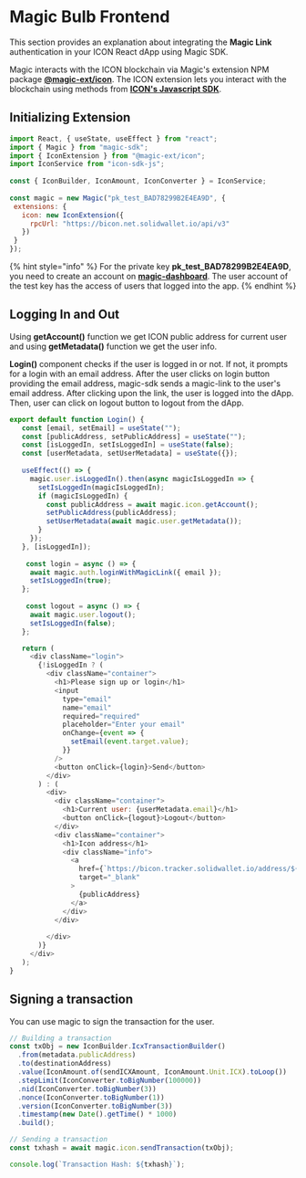 # Magic Bulb Frontend

This section provides an explanation about integrating the **Magic Link** authentication in your ICON React dApp using Magic SDK.

Magic interacts with the ICON blockchain via Magic's extension NPM package [**@magic-ext/icon**](https://www.npmjs.com/package/@magic-ext/icon). 
The ICON extension  lets you interact with the blockchain using methods from [**ICON's Javascript SDK**](https://www.icondev.io/docs/javascript-sdk).

## Initializing Extension

```javascript
import React, { useState, useEffect } from "react";
import { Magic } from "magic-sdk";
import { IconExtension } from "@magic-ext/icon";
import IconService from "icon-sdk-js";
 
const { IconBuilder, IconAmount, IconConverter } = IconService;
 
const magic = new Magic("pk_test_BAD78299B2E4EA9D", {
 extensions: {
   icon: new IconExtension({
     rpcUrl: "https://bicon.net.solidwallet.io/api/v3"
   })
 }
});

```
{% hint style="info" %}
For the private key **pk_test_BAD78299B2E4EA9D**, you need to create an account on [**magic-dashboard**](https://dashboard.magic.link/login). The user  account of the test key has the access of users that logged into the app.
{% endhint %}

## Logging In and Out

Using **getAccount()** function we get ICON public address for current user and  using **getMetadata()** function we get the user info.

**Login()** component checks if the user is logged in or not. If not, it prompts for a login with an email address. After the user clicks on login button providing the email address, magic-sdk sends a magic-link  to the user's email address. After clicking upon the link, the user is logged into the dApp. Then, user can click on logout button to logout from the dApp.

```javascript
export default function Login() {
   const [email, setEmail] = useState("");
   const [publicAddress, setPublicAddress] = useState("");
   const [isLoggedIn, setIsLoggedIn] = useState(false);
   const [userMetadata, setUserMetadata] = useState({});
 
   useEffect(() => {
     magic.user.isLoggedIn().then(async magicIsLoggedIn => {
       setIsLoggedIn(magicIsLoggedIn);
       if (magicIsLoggedIn) {
         const publicAddress = await magic.icon.getAccount();
         setPublicAddress(publicAddress);
         setUserMetadata(await magic.user.getMetadata());
       }
     });
   }, [isLoggedIn]);
 
    const login = async () => {
     await magic.auth.loginWithMagicLink({ email });
     setIsLoggedIn(true);
   };
 
    const logout = async () => {
     await magic.user.logout();
     setIsLoggedIn(false);
   };

   return (
     <div className="login">
       {!isLoggedIn ? (
         <div className="container">
           <h1>Please sign up or login</h1>
           <input
             type="email"
             name="email"
             required="required"
             placeholder="Enter your email"
             onChange={event => {
               setEmail(event.target.value);
             }}
           />
           <button onClick={login}>Send</button>
         </div>
       ) : (
         <div>
           <div className="container">
             <h1>Current user: {userMetadata.email}</h1>
             <button onClick={logout}>Logout</button>
           </div>
           <div className="container">
             <h1>Icon address</h1>
             <div className="info">
               <a
                 href={`https://bicon.tracker.solidwallet.io/address/${publicAddress}`}
                 target="_blank"
               >
                 {publicAddress}
               </a>
             </div>
           </div>
      
         </div>
       )}
     </div>
   );
}


```

## Signing a transaction

You can use magic to sign the transaction for the user.

```javascript
// Building a transaction
const txObj = new IconBuilder.IcxTransactionBuilder()
  .from(metadata.publicAddress)
  .to(destinationAddress)
  .value(IconAmount.of(sendICXAmount, IconAmount.Unit.ICX).toLoop())
  .stepLimit(IconConverter.toBigNumber(100000))
  .nid(IconConverter.toBigNumber(3))
  .nonce(IconConverter.toBigNumber(1))
  .version(IconConverter.toBigNumber(3))
  .timestamp(new Date().getTime() * 1000)
  .build();

// Sending a transaction
const txhash = await magic.icon.sendTransaction(txObj);

console.log(`Transaction Hash: ${txhash}`);

```